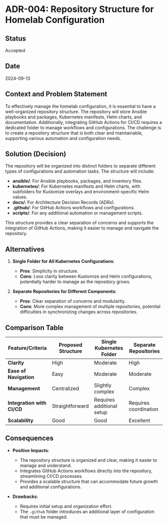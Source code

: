 # ADR-004: Repository Structure for Homelab Configuration

## Status
Accepted

## Date
2024-09-13

## Context and Problem Statement
To effectively manage the homelab configuration, it is essential to have a well-organized repository structure. The repository will store Ansible playbooks and packages, Kubernetes manifests, Helm charts, and documentation. Additionally, integrating GitHub Actions for CI/CD requires a dedicated folder to manage workflows and configurations. The challenge is to create a repository structure that is both clear and maintainable, supporting various automation and configuration needs.

## Solution (Decision)
The repository will be organized into distinct folders to separate different types of configurations and automation tasks. The structure will include:

- **ansible/**: For Ansible playbooks, packages, and inventory files.
- **kubernetes/**: For Kubernetes manifests and Helm charts, with subfolders for Kustomize overlays and environment-specific Helm values.
- **docs/**: For Architecture Decision Records (ADRs).
- **.github/**: For GitHub Actions workflows and configurations.
- **scripts/**: For any additional automation or management scripts.

This structure provides a clear separation of concerns and supports the integration of GitHub Actions, making it easier to manage and navigate the repository.

## Alternatives
1. **Single Folder for All Kubernetes Configurations**:
   - **Pros**: Simplicity in structure.
   - **Cons**: Less clarity between Kustomize and Helm configurations, potentially harder to manage as the repository grows.

2. **Separate Repositories for Different Components**:
   - **Pros**: Clear separation of concerns and modularity.
   - **Cons**: More complex management of multiple repositories, potential difficulties in synchronizing changes across repositories.

## Comparison Table

| Feature/Criteria      | Proposed Structure     | Single Kubernetes Folder | Separate Repositories |
|-----------------------|-------------------------|---------------------------|------------------------|
| **Clarity**           | High                    | Moderate                  | High                   |
| **Ease of Navigation**| Easy                    | Moderate                  | Moderate               |
| **Management**        | Centralized             | Slightly complex          | Complex                |
| **Integration with CI/CD** | Straightforward       | Requires additional setup | Requires coordination  |
| **Scalability**       | Good                    | Good                      | Excellent              |

## Consequences
- **Positive Impacts**:
  - The repository structure is organized and clear, making it easier to manage and understand.
  - Integrates GitHub Actions workflows directly into the repository, streamlining CI/CD processes.
  - Provides a scalable structure that can accommodate future growth and additional configurations.

- **Drawbacks**:
  - Requires initial setup and organization effort.
  - The `.github` folder introduces an additional layer of configuration that must be managed.
